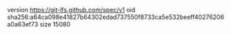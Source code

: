 version https://git-lfs.github.com/spec/v1
oid sha256:a64ca098e41827b64302edad737550f8733ca5e532beeff40276206a0a63ef73
size 15080
